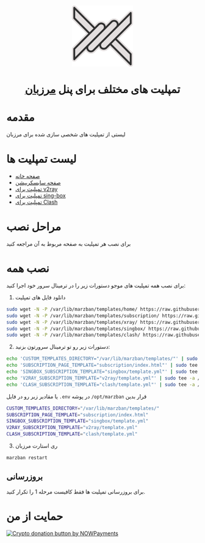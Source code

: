 <p align="center">
  <a href="https://github.com/Namiz4n/Template/" target="_blank" rel="noopener noreferrer">
    <picture>
      <source media="(prefers-color-scheme: dark)" srcset="https://raw.githubusercontent.com/Gozargah/Marzban-docs/master/screenshots/logo-dark.png">
      <img width="160" height="160" src="https://raw.githubusercontent.com/Gozargah/Marzban-docs/master/screenshots/logo-dark.png">
    </picture>
  </a>
</p>
<h1 align="center"/>تمپلیت های مختلف برای پنل  <a href="https://github.com/Gozargah/Marzban">مرزبان</a></h1>

# مقدمه
لیستی از تمپلیت های شخصی سازی شده برای مرزبان

# لیست تمپلیت ها
- [صفحه خانه](https://github.com/Namiz4n/Template/tree/master/home)
- [صفحه سابسکریپشن](https://github.com/Namiz4n/Template/tree/master/subscription)
- [تمپلیت برای v2ray](https://github.com/Namiz4n/Template/tree/master/Xray)
- [تمپلیت برای sing-box](https://github.com/Namiz4n/Template/tree/master/Singbox)
- [تمپلیت برای Clash](https://github.com/Namiz4n/Template/tree/master/Clash)

# مراحل نصب
برای نصب هر تمپلیت به صفحه مربوط به آن مراجعه کنید

# نصب همه
برای نصب همه تمپلیت های موجو دستورات زیر را در ترمینال سرور خود اجرا کنید:
1. دانلود فایل های تمپلیت
```sh
sudo wget -N -P /var/lib/marzban/templates/home/ https://raw.githubusercontent.com/Namiz4n/Template/master/home/index.html
sudo wget -N -P /var/lib/marzban/templates/subscription/ https://raw.githubusercontent.com/Namiz4n/Template/master/subscription/index.html
sudo wget -N -P /var/lib/marzban/templates/xray/ https://raw.githubusercontent.com/Namiz4n/Template/master/v2ray/template.yml
sudo wget -N -P /var/lib/marzban/templates/singbox/ https://raw.githubusercontent.com/Namiz4n/Template/master/singbox/template.yml
sudo wget -N -P /var/lib/marzban/templates/clash/ https://raw.githubusercontent.com/Namiz4n/Template/master/clash/template.yml
```
2. دستورات زیر رو تو ترمینال سرورتون بزنید:
```sh
echo 'CUSTOM_TEMPLATES_DIRECTORY="/var/lib/marzban/templates/"' | sudo tee -a /opt/marzban/.env
echo 'SUBSCRIPTION_PAGE_TEMPLATE="subscription/index.html"' | sudo tee -a /opt/marzban/.env
echo 'SINGBOX_SUBSCRIPTION_TEMPLATE="singbox/template.yml"' | sudo tee -a /opt/marzban/.env
echo 'V2RAY_SUBSCRIPTION_TEMPLATE="v2ray/template.yml"' | sudo tee -a /opt/marzban/.env
echo 'CLASH_SUBSCRIPTION_TEMPLATE="clash/template.yml"' | sudo tee -a /opt/marzban/.env
```
یا مقادیر زیر رو در فایل `.env` در پوشه `/opt/marzban` قرار بدین
```sh
CUSTOM_TEMPLATES_DIRECTORY="/var/lib/marzban/templates/"
SUBSCRIPTION_PAGE_TEMPLATE="subscription/index.html"
SINGBOX_SUBSCRIPTION_TEMPLATE="singbox/template.yml"
V2RAY_SUBSCRIPTION_TEMPLATE="v2ray/template.yml"
CLASH_SUBSCRIPTION_TEMPLATE="clash/template.yml"

```

3. ری استارت مرزبان
```sh
marzban restart
```

## بروزرسانی
برای بروزرسانی تمپلیت ها فقط کافیست مرحله 1 را تکرار کنید.

# حمایت از من

<a href="https://nowpayments.io/donation?api_key=J5CVKFP-7ENME50-QDF7XGZ-2S74E0B" target="_blank" rel="noreferrer noopener"> <img src="https://nowpayments.io/images/embeds/donation-button-black.svg" alt="Crypto donation button by NOWPayments"> </a>
